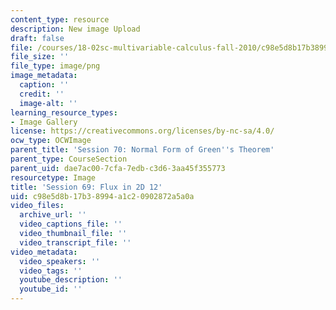 ```yaml
---
content_type: resource
description: New image Upload
draft: false
file: /courses/18-02sc-multivariable-calculus-fall-2010/c98e5d8b17b38994a1c20902872a5a0a_MIT18_02SC_L23Brds_12.png
file_size: ''
file_type: image/png
image_metadata:
  caption: ''
  credit: ''
  image-alt: ''
learning_resource_types:
- Image Gallery
license: https://creativecommons.org/licenses/by-nc-sa/4.0/
ocw_type: OCWImage
parent_title: 'Session 70: Normal Form of Green''s Theorem'
parent_type: CourseSection
parent_uid: dae7ac00-7cfa-7edb-c3d6-3aa45f355773
resourcetype: Image
title: 'Session 69: Flux in 2D 12'
uid: c98e5d8b-17b3-8994-a1c2-0902872a5a0a
video_files:
  archive_url: ''
  video_captions_file: ''
  video_thumbnail_file: ''
  video_transcript_file: ''
video_metadata:
  video_speakers: ''
  video_tags: ''
  youtube_description: ''
  youtube_id: ''
---
```

